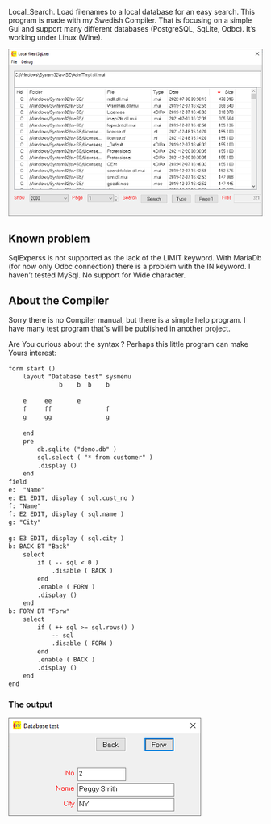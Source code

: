 Local_Search. Load filenames to a local database for an easy search. This program is made with my Swedish Compiler. That is focusing on a simple Gui and support many different databases (PostgreSQL, SqLite, Odbc). It’s working under Linux (Wine).


![](https://github.com/RedBow-tie/local_search/blob/main/layout.png)

## Known problem

SqlExperss is not supported as the lack of the LIMIT keyword. 
With MariaDb (for now only Odbc connection) there is a problem with the IN keyword. I haven’t tested MySql. 
No support for Wide character.

## About the Compiler

Sorry there is no Compiler manual, but there is a simple help program. I have many test program that's will be published in another project. 

Are You curious about the syntax ?
Perhaps this little program can make Yours interest:

```
form start ()
    layout "Database test" sysmenu 
              b    b  b    b

    e     ee       e
    f     ff               f
    g     gg               g

    end
    pre
        db.sqlite ("demo.db" )
        sql.select ( "* from customer" )
        .display ()        
    end
field
e:  "Name"
e: E1 EDIT, display ( sql.cust_no )
f: "Name"
f: E2 EDIT, display ( sql.name )
g: "City"

g: E3 EDIT, display ( sql.city )
b: BACK BT "Back"
    select    
        if ( -- sql < 0 )
            .disable ( BACK )
        end
        .enable ( FORW )
        .display ()    
    end
b: FORW BT "Forw"
    select
        if ( ++ sql >= sql.rows() )
            -- sql
            .disable ( FORW )
        end
        .enable ( BACK )
        .display ()        
    end
end
```
### The output

![](https://github.com/RedBow-tie/local_search/blob/main/demo.png)

